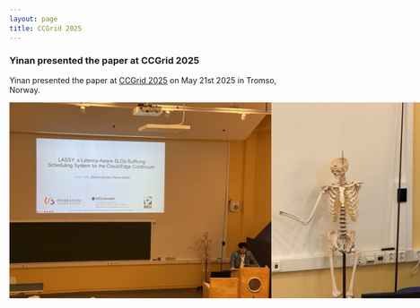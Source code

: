 ```yaml
---
layout: page
title: CCGrid 2025
---
```


<h3>Yinan presented the paper at CCGrid 2025</h3>
 
Yinan presented the paper at <a href="https://site.uit.no/ccgrid2025/" target="_blank">CCGrid 2025</a> on May 21st 2025 in Tromso, Norway.

<div style="display: flex; justify-content: space-around;">
    <img src="/images/ccgrid1.jpg" height="350px"/>
    <img src="/images/ccgrid2.jpg" height="350px"/>
</div>